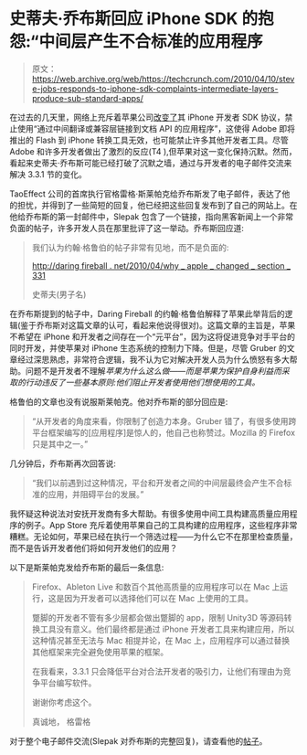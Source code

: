 # 史蒂夫·乔布斯回应 iPhone SDK 的抱怨:“中间层产生不合标准的应用程序

> 原文：<https://web.archive.org/web/https://techcrunch.com/2010/04/10/steve-jobs-responds-to-iphone-sdk-complaints-intermediate-layers-produce-sub-standard-apps/>

在过去的几天里，网络上充斥着苹果公司[改变了](https://web.archive.org/web/20230406193630/https://techcrunch.com/2010/04/08/adobe-flash-apple-sdk/)其 iPhone 开发者 SDK 协议，禁止使用“通过中间翻译或兼容层链接到文档 API 的应用程序”，这使得 Adobe 即将推出的 Flash 到 iPhone 转换工具无效，也可能禁止许多其他开发者工具。尽管 Adobe 和许多开发者做出了激烈的反应(T4 ),但苹果对这一变化保持沉默。然而，看起来史蒂夫·乔布斯可能已经打破了沉默之墙，通过与开发者的电子邮件交流来解决 3.3.1 节的变化。

TaoEffect 公司的首席执行官格雷格·斯莱帕克给乔布斯发了电子邮件，表达了他的担忧，并得到了一些简短的回复，他已经把这些回复发布到了自己的网站上。在他给乔布斯的第一封邮件中，Slepak 包含了一个链接，指向黑客新闻上一个非常负面的帖子，许多开发人员在那里批评了这一举动。乔布斯回应道:

> 我们认为约翰·格鲁伯的帖子非常有见地，而不是负面的:
> 
> [http://daring fireball . net/2010/04/why _ apple _ changed _ section _ 331](https://web.archive.org/web/20230406193630/http://daringfireball.net/2010/04/why_apple_changed_section_331)
> 
> 史蒂夫(男子名)

在乔布斯提到的帖子中，Daring Fireball 的约翰·格鲁伯解释了苹果此举背后的逻辑(鉴于乔布斯对这篇文章的认可，看起来他说得很对)。这篇文章的主旨是，苹果不希望在 iPhone 和开发者之间存在一个“元平台”，因为这将促进竞争对手平台的同时开发，并使苹果对 iPhone 生态系统的控制力下降。但是，尽管 Gruber 的文章经过深思熟虑，非常符合逻辑，我不认为它对解决开发人员为什么愤怒有多大帮助。问题不是开发者不理解*苹果为什么这么做——而是苹果为保护自身利益而采取的行动违反了一些基本原则:他们阻止开发者使用他们想使用的工具。*

格鲁伯的文章也没有说服斯莱帕克。他对乔布斯的部分回应是:

> “从开发者的角度来看，你限制了创造力本身。Gruber 错了，有很多使用跨平台框架编写的[应用程序]是惊人的，他自己也称赞过。Mozilla 的 Firefox 只是其中之一。”

几分钟后，乔布斯再次回答说:

> “我们以前遇到过这种情况，平台和开发者之间的中间层最终会产生不合标准的应用，并阻碍平台的发展。”

我怀疑这种说法对安抚开发商有多大帮助。有很多使用中间工具构建高质量应用程序的例子。App Store 充斥着使用苹果自己的工具构建的应用程序，这些程序非常糟糕。无论如何，苹果已经在执行一个筛选过程——为什么它不在那里检查质量，而不是告诉开发者他们将如何开发他们的应用？

以下是斯莱帕克发给乔布斯的最后一条信息:

> Firefox、Ableton Live 和数百个其他高质量的应用程序可以在 Mac 上运行，这是因为开发者可以选择他们可以在 Mac 上使用的工具。
> 
> 蹩脚的开发者不管有多少层都会做出蹩脚的 app，限制 Unity3D 等源码转换工具没有意义。他们最终都是通过 iPhone 开发者工具来构建应用，所以这种情况甚至无法与 Mac 相提并论，在 Mac 上，应用程序可以通过替换其他框架来完全避免使用苹果的框架。
> 
> 在我看来，3.3.1 只会降低平台对合法开发者的吸引力，让他们有理由为竞争平台编写软件。
> 
> 谢谢你考虑这个。
> 
> 真诚地，
> 格雷格

对于整个电子邮件交流(Slepak 对乔布斯的完整回复)，请查看他的[帖子](https://web.archive.org/web/20230406193630/http://www.taoeffect.com/blog/2010/04/steve-jobs-response-on-section-3-3-1/)。